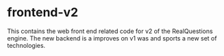 # frontend-v2
This contains the web front end related code for v2 of the RealQuestions engine. The new backend is a  improves on v1 was and sports a new set of technologies. 

